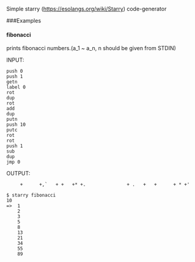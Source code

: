 Simple starry (https://esolangs.org/wiki/Starry)  code-generator

###Examples

#### fibonacci
prints fibonacci numbers.(a_1 ~ a_n, n should be given from STDIN)

INPUT:
```
push 0
push 1
getn
label 0
rot
dup
rot
add
dup
putn
push 10
putc
rot
rot
push 1
sub
dup
jmp 0
```

OUTPUT:
```
     +      +,`   + +   +* +.               + .   +   +      + * +'
```


```
$ starry fibonacci
10
=>  1
    2
    3
    5
    8
    13
    21
    34
    55
    89
```

